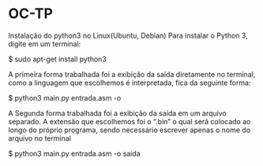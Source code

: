 # OC-TP

Instalação do python3 no Linux(Ubuntu, Debian)
Para instalar o Python 3, digite em um terminal:


$ sudo apt-get install python3


A primeira forma trabalhada foi a exibição da saída diretamente no terminal, como a linguagem que escolhemos é interpretada, fica da seguinte forma:

$ python3 main.py entrada.asm -o


A Segunda forma trabalhada foi a exibição da saída em um arquivo separado. A extensão que escolhemos foi o “.bin” o qual será colocado ao longo do próprio programa, sendo necessário escrever apenas o nome do arquivo no terminal

$ python3 main.py entrada.asm -o saida

